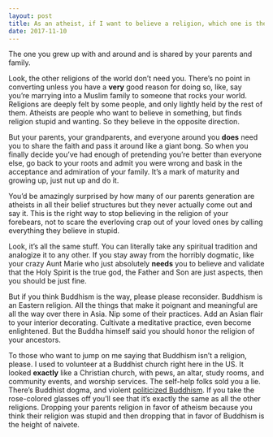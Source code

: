 ```yaml
---
layout: post
title: As an atheist, if I want to believe a religion, which one is the right one?
date: 2017-11-10
---
```


<p>The one you grew up with and around and is shared by your parents and family.</p><p>Look, the other religions of the world don’t need you. There’s no point in converting unless you have a <b>very</b> good reason for doing so, like, say you’re marrying into a Muslim family to someone that rocks your world. Religions are deeply felt by some people, and only lightly held by the rest of them. Atheists are people who want to believe in something, but finds religion stupid and wanting. So they believe in the opposite direction.</p><p>But your parents, your grandparents, and everyone around you <b>does</b> need you to share the faith and pass it around like a giant bong. So when you finally decide you’ve had enough of pretending you’re better than everyone else, go back to your roots and admit you were wrong and bask in the acceptance and admiration of your family. It’s a mark of maturity and growing up, just nut up and do it.</p><p>You’d be amazingly surprised by how many of our parents generation are atheists in all their belief structures but they never actually come out and say it. This is the right way to stop believing in the religion of your forebears, not to scare the everloving crap out of your loved ones by calling everything they believe in stupid.</p><p>Look, it’s all the same stuff. You can literally take any spiritual tradition and analogize it to any other. If you stay away from the horribly dogmatic, like your crazy Aunt Marie who just absolutely <b>needs</b> you to believe and validate that the Holy Spirit is the true god, the Father and Son are just aspects, then you should be just fine.</p><p>But if you think Buddhism is the way, please please reconsider. Buddhism is an Eastern religion. All the things that make it poignant and meaningful are all the way over there in Asia. Nip some of their practices. Add an Asian flair to your interior decorating. Cultivate a meditative practice, even become enlightened. But the Buddha himself said you should honor the religion of your ancestors.</p><p>To those who want to jump on me saying that Buddhism isn’t a religion, please. I used to volunteer at a Buddhist church right here in the US. It looked <b>exactly</b> like a Christian church, with pews, an altar, study rooms, and community events, and worship services. The self-help folks sold you a lie. There’s Buddhist dogma, and violent <a href="https://en.wikipedia.org/wiki/Buddhism_and_violence" data-qt-tooltip="wikipedia.org">politicized Buddhism</a>. If you take the rose-colored glasses off you’ll see that it’s exactly the same as all the other religions. Dropping your parents religion in favor of atheism because you think their religion was stupid and then dropping that in favor of Buddhism is the height of naivete.</p>

